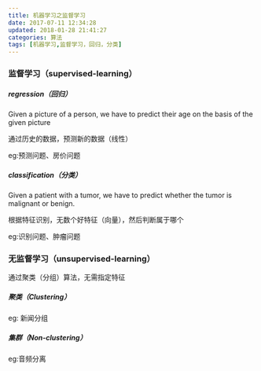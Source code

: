 ```yaml
---
title: 机器学习之监督学习
date: 2017-07-11 12:34:28
updated: 2018-01-28 21:41:27categories: 算法
tags: [机器学习,监督学习，回归，分类]
---
```


### 监督学习（supervised-learning）

##### regression（回归）

Given a picture of a person, we have to predict their age on the basis of the given picture

通过历史的数据，预测新的数据（线性）

eg:预测问题、房价问题

##### classification（分类）

Given a patient with a tumor, we have to predict whether the tumor is malignant or benign.

根据特征识别，无数个好特征（向量），然后判断属于哪个

eg:识别问题、肿瘤问题

### 无监督学习（unsupervised-learning）

通过聚类（分组）算法，无需指定特征

##### 聚类（Clustering）

eg: 新闻分组

#####  集群（Non-clustering）

eg:音频分离